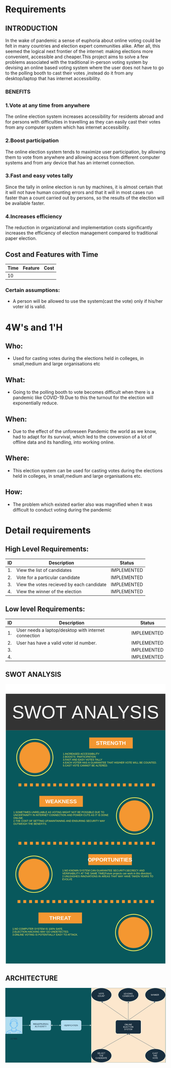 # Requirements

## INTRODUCTION
 In the wake of pandemic  a sense of euphoria about online voting could be felt in many countries and election expert communities alike. After all, this seemed the logical next frontier of the internet: making elections more convenient, accessible and cheaper.This project aims to solve a few problems associated with the  traditional in-person voting system by devising an online based voting system where the user does not have to go to the polling booth to cast their votes ,instead do it from any desktop/laptop that has internet accessibility.


### BENEFITS

### 1.Vote at any time from anywhere
The online election system increases accessibility for residents abroad and for persons with difficulties in travelling as they can easily cast their votes from any computer system which has internet accessibility.

### 2.Boost participation
The online election system tends to maximize user participation, by allowing them to vote from anywhere and allowing access from different computer systems and from any device that has an internet connection.

### 3.Fast and easy votes tally
Since the tally in online election is run by machines, it is almost certain that it will not have human counting errors and that it will in most cases run faster than a count carried out by persons, so the results of the election will be available faster.

### 4.Increases efficiency
The reduction in organizational and implementation costs significantly increases the efficiency of election management compared to traditional paper election.



## Cost and Features with Time 
| Time | Feature | Cost |
| ----- | ----- | ----- |
| 10


### Certain assumptions:
* A person will be allowed to use the system(cast the vote) only if his/her voter id is valid.


# 4W&#39;s and 1&#39;H

## Who:
* Used for casting votes during the elections held in colleges, in small,medium and large organisations etc

## What:
* Going to the polling booth to vote  becomes difficult when there is a pandemic like COVID-19.Due to this the turnout for the election will exponentially reduce.

## When:
* Due to the effect of the unforeseen Pandemic the world as we know, had to adapt for its survival, which led to the conversion of a lot of offline data and its handling, into working online.

## Where:
* This election system can be used for casting votes during the elections held in colleges, in small,medium and large organisations etc.

## How:
* The problem which existed earlier also was magnified  when it was difficult to conduct voting during the pandemic

# Detail requirements
## High Level Requirements: 

| ID | Description  | Status | 
| ----- | -----  | ---------|
|1. | View the list of candidates  | IMPLEMENTED | 
|2. | Vote for a particular candidate| IMPLEMENTED|
|3. | View the votes recieved by each candidate  | IMPLEMENTED |
|4. | View the winner of the election  |IMPLEMENTED |

##  Low level Requirements:
| ID | Description  | Status | 
| ----- | -----  | ---------|
|1. | User needs a laptop/desktop with internet connection  | IMPLEMENTED | 
|2. | User has have a valid voter id number.                                           | IMPLEMENTED|
|3. |                                                       | IMPLEMENTED |
|4. |                                                       |IMPLEMENTED |



## SWOT ANALYSIS
![](https://github.com/257841/Miniproject/blob/main/1_Requirements/SWOT.png)

## ARCHITECTURE

![](https://github.com/257841/Miniproject/blob/main/2_Architecture/behaviorDiagrams/MODEL.png)




